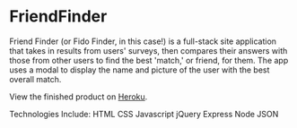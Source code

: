 # FriendFinder

Friend Finder (or Fido Finder, in this case!) is a full-stack site application that takes in results from users' surveys, then compares their answers with those from other users to find the best 'match,' or friend, for them. The app uses a modal to display the name and picture of the user with the best overall match. 

View the finished product on <a href="http://bit.ly/rosefidofinder">Heroku</a>.

Technologies Include:
HTML
CSS
Javascript
jQuery
Express
Node
JSON

